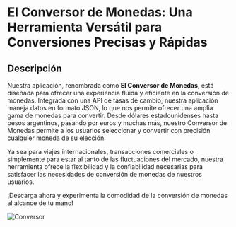 # El Conversor de Monedas: Una Herramienta Versátil para Conversiones Precisas y Rápidas

## Descripción

Nuestra aplicación, renombrada como **El Conversor de Monedas**, está diseñada para ofrecer una experiencia fluida y eficiente en la conversión de monedas. Integrada con una API de tasas de cambio, nuestra aplicación maneja datos en formato JSON, lo que nos permite ofrecer una amplia gama de monedas para convertir. Desde dólares estadounidenses hasta pesos argentinos, pasando por euros y muchas más, nuestro Conversor de Monedas permite a los usuarios seleccionar y convertir con precisión cualquier moneda de su elección.

Ya sea para viajes internacionales, transacciones comerciales o simplemente para estar al tanto de las fluctuaciones del mercado, nuestra herramienta ofrece la flexibilidad y la confiabilidad necesarias para satisfacer las necesidades de conversión de monedas de nuestros usuarios. 

¡Descarga ahora y experimenta la comodidad de la conversión de monedas al alcance de tu mano!


![Conversor](https://github.com/user-attachments/assets/28f54f70-5569-4d16-846c-4309fc8cfc09)

